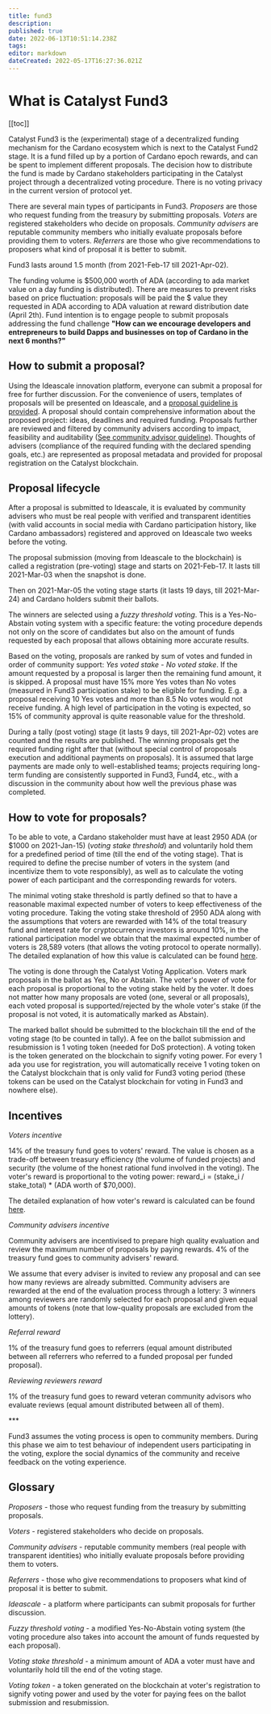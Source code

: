 ```yaml
---
title: fund3
description: 
published: true
date: 2022-06-13T10:51:14.238Z
tags: 
editor: markdown
dateCreated: 2022-05-17T16:27:36.021Z
---
```


# What is Catalyst Fund3

[[toc]]

Catalyst Fund3 is the (experimental) stage of a decentralized funding mechanism for the Cardano ecosystem which is next to the Catalyst Fund2 stage. It is a fund filled up by a portion of Cardano epoch rewards, and can be spent to implement different proposals. The decision how to distribute the fund is made by Cardano stakeholders participating in the Catalyst project through a decentralized voting procedure. There is no voting privacy in the current version of protocol yet.

There are several main types of participants in Fund3. _Proposers_ are those who request funding from the treasury by submitting proposals. _Voters_ are registered stakeholders who decide on proposals. _Community advisers_ are reputable community members who initially evaluate proposals before providing them to voters. _Referrers_ are those who give recommendations to proposers what kind of proposal it is better to submit.

Fund3 lasts around 1.5 month (from 2021-Feb-17 till 2021-Apr-02).

The funding volume is \$500,000 worth of ADA (according to ada market value on a day funding is distributed). There are measures to prevent risks based on price fluctuation\: proposals will be paid the $ value they requested in ADA according to ADA valuation at reward distribution date (April 2th).
Fund intention is to engage people to submit proposals addressing the fund challenge
**&quot;How can we encourage developers and entrepreneurs to build Dapps and businesses on top of Cardano in the next 6 months?&quot;**

## How to submit a proposal?

Using the Ideascale innovation platform, everyone can submit a proposal for free for further discussion. For the convenience of users, templates of proposals will be presented on Ideascale, and a [proposal guideline is provided](https://docs.google.com/document/d/1oE_cnP0gksdAanXV4w5DYaDNp_tbYEvyHhTUG4HYZ3Q/edit). A proposal should contain comprehensive information about the proposed project: ideas, deadlines and required funding. Proposals further are reviewed and filtered by community advisers according to impact, feasibility and auditability ([See community advisor guideline](https://docs.google.com/document/d/13GDOj2vuxZzQttagfgnS3hbnP65xsSsWbf_6TURLI_U/edit#)). Thoughts of advisers (compliance of the required funding with the declared spending goals, etc.) are represented as proposal metadata and provided for proposal registration on the Catalyst blockchain.

## Proposal lifecycle

After a proposal is submitted to Ideascale, it is evaluated by community advisers who must be real people with verified and transparent identities (with valid accounts in social media with Cardano participation history, like Cardano ambassadors) registered and approved on Ideascale two weeks before the voting.

The proposal submission (moving from Ideascale to the blockchain) is called a registration (pre-voting) stage and starts on 2021-Feb-17. It lasts till 2021-Mar-03 when the snapshot is done.

Then on 2021-Mar-05 the voting stage starts (it lasts 19 days, till 2021-Mar-24) and Cardano holders submit their ballots.

The winners are selected using a _fuzzy threshold voting_. This is a Yes-No-Abstain voting system with a specific feature: the voting procedure depends not only on the score of candidates but also on the amount of funds requested by each proposal that allows obtaining more accurate results.

Based on the voting, proposals are ranked by sum of votes and funded in order of community support: _Yes voted stake_ - _No voted stake_. If the amount requested by a proposal is larger then the remaining fund amount, it is skipped. A proposal must have 15% more Yes votes than No votes (measured in Fund3 participation stake) to be eligible for funding. E.g. a proposal receiving 10 Yes votes and more than 8.5 No votes would not receive funding. A high level of participation in the voting is expected, so 15% of community approval is quite reasonable value for the threshold.

During a tally (post voting) stage (it lasts 9 days, till 2021-Apr-02) votes are counted and the results are published. The winning proposals get the required funding right after that (without special control of proposals execution and additional payments on proposals). It is assumed that large payments are made only to well-established teams; projects requiring long-term funding are consistently supported in Fund3, Fund4, etc., with a discussion in the community about how well the previous phase was completed.

## How to vote for proposals?

To be able to vote, a Cardano stakeholder must have at least 2950 ADA (or $1000 on 2021-Jan-15) (_voting stake threshold_) and voluntarily hold them for a predefined period of time (till the end of the voting stage). That is required to define the precise number of voters in the system (and incentivize them to vote responsibly), as well as to calculate the voting power of each participant and the corresponding rewards for voters.

The minimal voting stake threshold is partly defined so that to have a reasonable maximal expected number of voters to keep effectiveness of the voting procedure. Taking the voting stake threshold of 2950 ADA along with the assumptions that voters are rewarded with 14% of the total treasury fund and interest rate for cryptocurrency investors is around 10%, in the rational participation model we obtain that the maximal expected number of voters is 28,589 voters (that allows the voting protocol to operate normally). The detailed explanation of how this value is calculated can be found [here](https://docs.google.com/document/d/10DoE5oJ1J90spVNt__v8KRUScwkFjar22qfd38pIZL0/edit).

The voting is done through the Catalyst Voting Application. Voters mark proposals in the ballot as Yes, No or Abstain. The voter&#39;s power of vote for each proposal is proportional to the voting stake held by the voter. It does not matter how many proposals are voted (one, several or all proposals), each voted proposal is supported/rejected by the whole voter&#39;s stake (if the proposal is not voted, it is automatically marked as Abstain).

The marked ballot should be submitted to the blockchain till the end of the voting stage (to be counted in tally). A fee on the ballot submission and resubmission is 1 voting token (needed for DoS protection). A voting token is the token generated on the blockchain to signify voting power. For every 1 ada you use for registration, you will automatically receive 1 voting token on the Catalyst blockchain that is only valid for Fund3 voting period (these tokens can be used on the Catalyst blockchain for voting in Fund3 and nowhere else).

## Incentives

_Voters incentive_

14% of the treasury fund goes to voters&#39; reward. The value is chosen as a trade-off between treasury efficiency (the volume of funded projects) and security (the volume of the honest rational fund involved in the voting). The voter&#39;s reward is proportional to the voting power: reward\_i = (stake\_i / stake\_total) \* (ADA worth of $70,000).

The detailed explanation of how voter&#39;s reward is calculated can be found [here](https://docs.google.com/document/d/1Z2qLzGbLQxLgfDKqnTZFTL3IM28V8uUykptng0p5jbE/edit).

_Community advisers incentive_

Community advisers are incentivised to prepare high quality evaluation and review the maximum number of proposals by paying rewards. 4% of the treasury fund goes to community advisers&#39; reward.

We assume that every adviser is invited to review any proposal and can see how many reviews are already submitted. Community advisers are rewarded at the end of the evaluation process through a lottery: 3 winners among reviewers are randomly selected for each proposal and given equal amounts of tokens (note that low-quality proposals are excluded from the lottery).

_Referral reward_

1% of the treasury fund goes to referrers (equal amount distributed between all referrers who referred to a funded proposal per funded proposal).

_Reviewing reviewers reward_

1% of the treasury fund goes to reward veteran community advisors who evaluate reviews (equal amount distributed between all of them).

\*\*\*

Fund3 assumes the voting process is open to community members. During this phase we aim to test behaviour of independent users participating in the voting, explore the social dynamics of the community and receive feedback on the voting experience.

## Glossary

_Proposers_ - those who request funding from the treasury by submitting proposals.

_Voters_ - registered stakeholders who decide on proposals.

_Community advisers_ - reputable community members (real people with transparent identities) who initially evaluate proposals before providing them to voters.

_Referrers_ - those who give recommendations to proposers what kind of proposal it is better to submit.

_Ideascale_ - a platform where participants can submit proposals for further discussion.

_Fuzzy threshold voting_ - a modified Yes-No-Abstain voting system (the voting procedure also takes into account the amount of funds requested by each proposal).

_Voting stake threshold_ - a minimum amount of ADA a voter must have and voluntarily hold till the end of the voting stage.

_Voting token_ - a token generated on the blockchain at voter&#39;s registration to signify voting power and used by the voter for paying fees on the ballot submission and resubmission.
